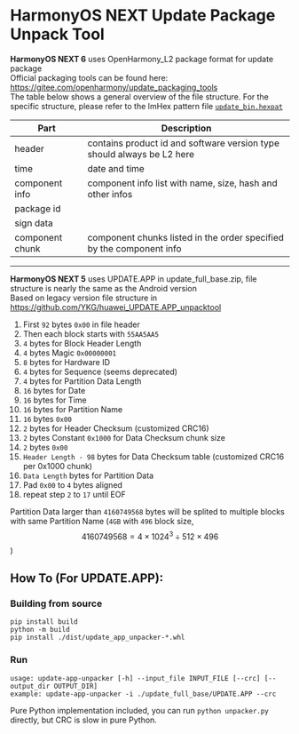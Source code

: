 # HarmonyOS NEXT Update Package Unpack Tool

**HarmonyOS NEXT 6** uses OpenHarmony_L2 package format for update package  
Official packaging tools can be found here: https://gitee.com/openharmony/update_packaging_tools  
The table below shows a general overview of the file structure. For the specific structure, please refer to the ImHex pattern file [`update_bin.hexpat`](update_bin.hexpat)

| Part | Description |
| --- | --- |
| header | contains product id and software version type should always be L2 here |
| time | date and time |
| component info | component info list with name, size, hash and other infos |
| package id |  |
| sign data |  |
| component chunk | component chunks listed in the order specified by the component info |

---

**HarmonyOS NEXT 5** uses UPDATE.APP in update_full_base.zip, file structure is nearly the same as the Android version  
Based on legacy version file structure in https://github.com/YKG/huawei_UPDATE.APP_unpacktool
1. First `92` bytes `0x00` in file header
2. Then each block starts with `55AA5AA5`
3. `4` bytes for Block Header Length
4. `4` bytes Magic `0x00000001`
5. `8` bytes for Hardware ID
6. `4` bytes for Sequence (seems deprecated)
7. `4` bytes for Partition Data Length
8. `16` bytes for Date
9. `16` bytes for Time
10. `16` bytes for Partition Name
11. `16` bytes `0x00`
12. `2` bytes for Header Checksum (customized CRC16)
13. `2` bytes Constant `0x1000` for Data Checksum chunk size
14. `2` bytes `0x00`
15. `Header Length - 98` bytes for Data Checksum table (customized CRC16 per 0x1000 chunk)
16. `Data Length` bytes for Partition Data
17. Pad `0x00` to `4` bytes aligned
18. repeat step `2` to `17` until EOF

Partition Data larger than `4160749568` bytes will be splited to multiple blocks with same Partition Name (`4GB` with `496` block size, $$4160749568 = 4 \times 1024^3 \div 512 \times 496$$)  

## How To (For UPDATE.APP): 
### Building from source
```
pip install build
python -m build
pip install ./dist/update_app_unpacker-*.whl
```
### Run
```
usage: update-app-unpacker [-h] --input_file INPUT_FILE [--crc] [--output_dir OUTPUT_DIR]
example: update-app-unpacker -i ./update_full_base/UPDATE.APP --crc
```
Pure Python implementation included, you can run `python unpacker.py` directly, but CRC is slow in pure Python.